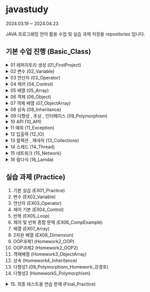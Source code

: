 # javastudy

2024.03.19 ~ 2024.04.23


JAVA 프로그래밍 언어 활용 수업 및 실습 과제 저장용 repositories 입니다.

## 기본 수업 진행 (Basic_Class)

<details>
<summary>01 레퍼지토리 생성 (01_FirstProject)</summary>
</details>


<details>
<summary>02 변수    (02_Variable)  </summary>

1. 변수 기본 개념 (A_Variable)
2. 키보드 입력 (B_KeyboardInput)
3. 형변환 (C_Cast)
4. 화면 출력 (D_Printf)
</details>


<details>
<summary>03 연산자  (03_Operator) </summary>

1. 기본 사칙 연산 (A_Arithmetic)
2. 증감 연산자 (B_InDecrease)
3. 복합대입 연산자 (C_Compound)
4. 논리 부정 연산자 (D_LogicalNegation)
5. 비교 연산자 (E_Comparison)
6. 논리 연산자 (F_Logical)
7. 삼항 연산자 (G_Triple)
</details>


<details>
<summary>04 제어    (04_Control) </summary>

1. 조건문 (chap01.condition)
2. 반복문 (chap02.loop)
3. 분기문 (chap03.branch)
</details>


<details>
<summary>05 배열    (05_Array) </summary>

1. 배열 (A_Array)
2. 배열 복사 (B_ArrayCopy)
3. 2차원 배열 (C_DimensionlArray)
</details>


<details>
<summary>06 객체    (06_Object) </summary>

1. 객체 기본 개념   (chap01_abstraction)
2. 캡슐화   (chap02_encapsulation)
3. 객체 생성 시나리오   (chap03_class)
4. 객체 필드 (chap04_field)
5. 생성자 (chap05_constructor)
6. 메소드 (chap05_constructor)
7. 실습문제 (example)
</details>


<details>
<summary>07 객체 배열   (07_ObjectArray) </summary>

1. 객체 배열 개념 적용 전 (chap01_oneVsMany)
2. 객체 배열 기본 개념 (chap02_objectArray)
3. 실습문제 (practice.student)
</details>


<details>
<summary>08 상속    (08_Inheritance) </summary>

1. 상속 기본 개념 (chap01_beforeVsAfter)
2. 함수 오버라이딩 (chap02_override)
3. 실습문제 (practice.point)
</details>


<details>
<summary>09 다형성 , 추상 , 인터페이스  (09_Polymorphism) </summary>

1. 다형성 기본 개념 (chap01_part01_basic)
2. 추상 및 인터페이스 기본 개념 (chap02_abstractAndInterface)
3. 실습문제 (practice.chap02_abstractNInterface)
</details>


<details>
<summary>10 API (10_API) </summary>

1. Math 클래스 (chap01_math.run)
2. String 클래스 (chap02_string)
3. Wrapper 클래스 (chap03_wrapper.run)
4. Date , Calendar 클래스 (chap04_data.run)
5. 실습문제 (practice)
</details>


<details>
<summary>11 예외 (11_Exception) </summary>

1. 예측 가능 예외 (A_UncheckedException)
2. 예측 불가능 예외 (B_CheckedException)
3. 커스텀 예외 (C_CustomException)
4. 실습 문제 1_문자공백 (practice.charCheck)
5. 실습 문제 2_정수범위 (practice.numRange)

</details>


<details>
<summary>12 입출력 (12_IO) </summary>

- 기본 개념 
  1. 스트림 기본 개념 (chap01_file.run)
  2. 바이트 기반 스트림 (chap02_byte)
  3. 문자 기반 스트림 (chap03_char)
  4. 보조 스트림 (chap04_assist)
- 실습 문제
  1. 문자 출력 (practice.file)
  2. 점수 출력 (practice.score)
  3. 객체 출력 (practice.book)
</details>


<details>
<summary>13 컬렉션 , 제네릭 (13_Collections) </summary>

- 기본 개념 
  1. List (chap01_list)
   - ArrayList (part01_arrayList)
   - Array -> ArrayList (part02_clone.run)
  2. Map (chap02_map)
   - HashMap (part01_hashMap)
   - Array -> HashMap (part02_cloneMap.run)
   - Properties (part03_properties.run)
  3. Set (chap03_set)
  4. Generic (chap04_generic)
- 실습 문제
  1. list_Library (practice.list.library)
  2. list_Music (practice.list.music)
  3. map_member (practice.map)
</details>


<details>
<summary>14 스레드 (14_Thread) </summary>

 1. 스레드 기본 개념 (chap01_thread)
 2. 스케쥴링 (chap02_scheduling)
 3. 스레드 제어 (chap03_control)
 4. 스레드 동기화 (chap04_sync)
    - 동기화 , 스레드 컨트롤 , 교착상태
 5. 스레드 풀 (chap05_threadPool)
 6. 실습 문제 (practice)

</details>


<details>
<summary>15 네트워크 (15_Network) </summary>

 1. 기본 개념 (chap01_URL)
    - URL , IP 주소 (part01_basic)
    - 웹 크롤링 (part02_WebCrawl)
    - 공공 API 사용 (part03_api)
 2. TCP (chap02_TCP)
 3. UDP (chap03_UDP)

</details>


<details>
<summary>16 람다식 (16_Lamda) </summary>

 1. 내부 클래스 (chap01_innerClass)
    - 인스턴스 내부 클래스 (part01_instance)
    - 정적 내부 클래스 (part02_static)
    - 지역 내부 클래스 (part03_local)
    - 익명 내부 클래스 (part04_anonymous)
 2. 람다식 (chap02_lamda)
    - 기본 개념 (part01_basic)
    - 개념 실습 (part02_practice)
    - 함수형 인터페이스 (part03_FunctionalInterface)
    - 메소드 참조 (part04_methodReference)

</details>


## 실습 과제 (Practice)

1. 기본 실습  (EX01_Practice)
2. 변수  (EX02_Variable)
3. 연산자 (EX03_Operator)
4. 제어 기본  (EX04_Control)
5. 반복  (EX05_Loop)
6. 제어 및 반복 종합 문제 (EX06_CompExample)
7. 배열  (EX07_Array)
8. 2차원 배열 (EX08_Dimension)
9. OOP과제1 (Homework2_OOP)
10. OOP과제2 (Homework2_OOP2)
11. 객체배열 (Homework3_ObjectArray)
12. 상속 (Homework4_Inheritance)
13. 다형성1 (09_Polymorphism_Homework_강경호)
14. 다형성2 (Homework5_Polymorphism)
<details>
<summary>15. 최종 테스트용 연습 문제 (Final_Practice) </summary>
 능력 평가를 위해 별도로 생성한 연습용 프로젝트 입니다.
 
 1. 파일 I/O (practice01_IO)
 2. 객체 I/O (practice02_ObjectIO)
 3. 컬렉션 (practice03_Collections)
 4. 스레드 (practice04_Thread)
 5. 네트워크 (practice05_Network)

</details>

